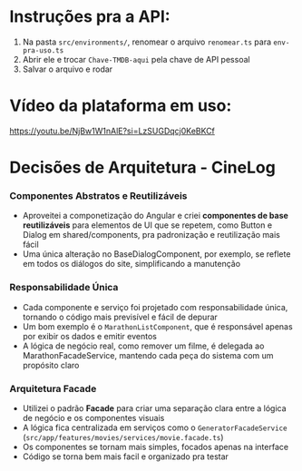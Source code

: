 
# Instruções pra a API:

1.  Na pasta `src/environments/`, renomear o arquivo `renomear.ts` para `env-pra-uso.ts`
2.  Abrir ele e trocar `Chave-TMDB-aqui` pela chave de API pessoal
3.  Salvar o arquivo e rodar

# Vídeo da plataforma em uso: 
https://youtu.be/NjBw1W1nAlE?si=LzSUGDqcj0KeBKCf

# Decisões de Arquitetura - CineLog

### Componentes Abstratos e Reutilizáveis

* Aproveitei a componetização do Angular e criei **componentes de base reutilizáveis** para elementos de UI que se repetem, como Button e Dialog em shared/components, pra padronização e reutilização mais fácil
* Uma única alteração no BaseDialogComponent, por exemplo, se reflete em todos os diálogos do site, simplificando a manutenção

### Responsabilidade Única

* Cada componente e serviço foi projetado com responsabilidade única, tornando o código mais previsível e fácil de depurar
* Um bom exemplo é o `MarathonListComponent`, que é responsável apenas por exibir os dados e emitir eventos
* A lógica de negócio real, como remover um filme, é delegada ao MarathonFacadeService, mantendo cada peça do sistema com um propósito claro

### Arquitetura Facade

* Utilizei o padrão **Facade** para criar uma separação clara entre a lógica de negócio e os componentes visuais
* A lógica fica centralizada em serviços como o `GeneratorFacadeService` (`src/app/features/movies/services/movie.facade.ts`)
* Os componentes se tornam mais simples, focados apenas na interface
* Código se torna bem mais facil e organizado pra testar

